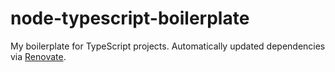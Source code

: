 # node-typescript-boilerplate

My boilerplate for TypeScript projects. Automatically updated dependencies via [Renovate](https://github.com/renovatebot/renovate).

